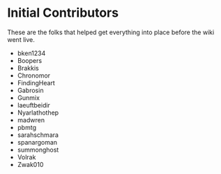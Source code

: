 # Initial Contributors
These are the folks that helped get everything into place before the wiki went live.

- bken1234
- Boopers
- Brakkis
- Chronomor
- FindingHeart
- Gabrosin
- Gunmix
- laeuftbeidir
- Nyarlathothep
- madwren
- pbmtg
- sarahschmara
- spanargoman
- summonghost
- Volrak
- Zwak010